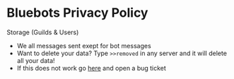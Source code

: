 # __**Bluebots Privacy Policy**__
Storage (Guilds & Users)
- We all messages sent exept for bot messages
- Want to delete your data? Type `>>removed` in any server and it will delete all your data!
- If this does not work go [here](https://discord.gg/tp3bR9S6GF) and open a bug ticket